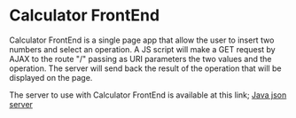 # Calculator FrontEnd

Calculator FrontEnd is a single page app that allow the user to insert two numbers and select an operation.
A JS script will make a GET request by AJAX to the route "/" passing as URI parameters the two values and the operation.
The server will send back the result of the operation that will be displayed on the page.

The server to use with Calculator FrontEnd is available at this link;
[Java json server](https://github.com/micmor-m/json)
